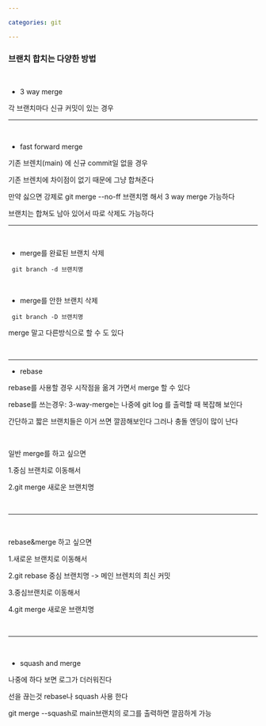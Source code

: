 ```yaml
---

categories: git

---
```



### 브랜치 합치는 다양한 방법


&nbsp;

- 3 way merge 

각 브랜치마다 신규 커밋이 있는 경우 

---

&nbsp;

- fast forward merge

기존 브렌치(main) 에 신규 commit일 없을 경우 

기존 브렌치에 차이점이 없기 때문에 그냥 합쳐준다 

만약 싫으면 강제로  git merge --no-ff 브랜치명 해서 3 way merge 가능하다

브랜치는 합쳐도 남아 있어서 따로 삭제도 가능하다

---

&nbsp;

- merge를 완료된 브랜치 삭제

```
 git branch -d 브랜치명
```

&nbsp;

- merge를 안한 브랜치 삭제

```
 git branch -D 브랜치명
```
merge 말고 다른방식으로 할 수 도 있다 

&nbsp;

----
- rebase

rebase를 사용할 경우 시작점을 옮겨 가면서 merge 할 수 있다 

rebase를 쓰는경우: 3-way-merge는 나중에 git log 를 출력할 때 복잡해 보인다 

간단하고 짧은 브랜치들은 이거 쓰면 깔끔해보인다 그러나 충돌 엔딩이 많이 난다 

&nbsp;

일반 merge를 하고 싶으면 

1.중심 브랜치로 이동해서 

2.git merge 새로운 브랜치명 

&nbsp;

----

&nbsp;

rebase&merge 하고 싶으면 

1.새로운 브랜치로 이동해서 

2.git rebase 중심 브랜치명 -> 메인 브렌치의 최신 커밋 

3.중심브랜치로 이동해서 

4.git merge 새로운 브랜치명 


&nbsp;

----

&nbsp;

- squash and merge 

나중에 하다 보면 로그가 더러워진다 

선을 끊는것 rebase나 squash 사용 한다 

git merge --squash로 main브랜치의 로그를 출력하면 깔끔하게 가능 


